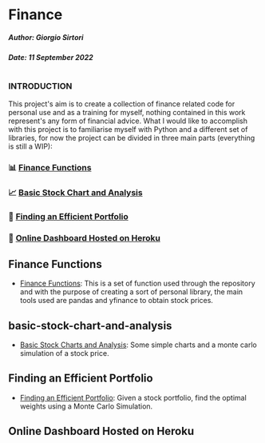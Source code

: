 # Finance



##### Author: Giorgio Sirtori

##### Date: 11 September 2022

#

### INTRODUCTION

This project's aim is to create a collection of finance related code for personal use and as a training for myself, nothing contained in this work represent's any form of financial advice. What I would like to accomplish with this project is to familiarise myself with Python and a different set of libraries, for now the project can be divided in three main parts (everything is still a WIP):

### 📊  [Finance Functions](#finance-functions)
### 📈  [Basic Stock Chart and Analysis](#basic-stock-chart-and-analysis)
### 💯  [Finding an Efficient Portfolio](#finding-an-efficient-portfolio)
### 🔮  [Online Dashboard Hosted on Heroku](#online-dashboard-hosted-on-heroku)





## Finance Functions
- [Finance Functions](https://github.com/giorgio-sirtori/Finance/blob/main/finance.ipynb): This is a set of function used through the repository and with the purpose of creating a sort of personal library, the main tools used are pandas and yfinance to obtain stock prices.
## basic-stock-chart-and-analysis
- [Basic Stock Charts and Analysis](https://github.com/giorgio-sirtori/Finance/blob/main/basic_stock_charts.ipynb): Some simple charts and a monte carlo simulation of a stock price.
## Finding an Efficient Portfolio
- [Finding an Efficient Portfolio](https://github.com/giorgio-sirtori/Finance/blob/main/portfolio_efficient_frontier.ipynb): Given a stock portfolio, find the optimal weights using a Monte Carlo Simulation.
## Online Dashboard Hosted on Heroku

